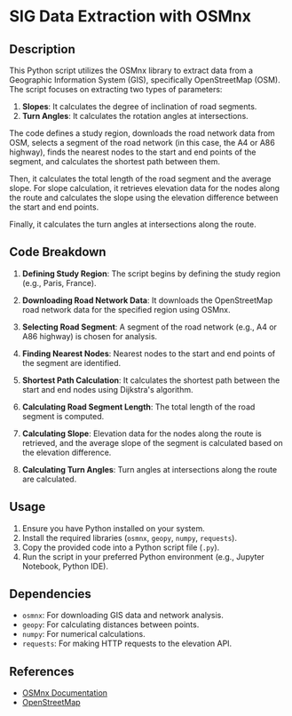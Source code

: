 # SIG Data Extraction with OSMnx

## Description
This Python script utilizes the OSMnx library to extract data from a Geographic Information System (GIS), specifically OpenStreetMap (OSM). The script focuses on extracting two types of parameters:

1. **Slopes**: It calculates the degree of inclination of road segments.
2. **Turn Angles**: It calculates the rotation angles at intersections.

The code defines a study region, downloads the road network data from OSM, selects a segment of the road network (in this case, the A4 or A86 highway), finds the nearest nodes to the start and end points of the segment, and calculates the shortest path between them.

Then, it calculates the total length of the road segment and the average slope. For slope calculation, it retrieves elevation data for the nodes along the route and calculates the slope using the elevation difference between the start and end points.

Finally, it calculates the turn angles at intersections along the route.

## Code Breakdown

1. **Defining Study Region**: The script begins by defining the study region (e.g., Paris, France).

2. **Downloading Road Network Data**: It downloads the OpenStreetMap road network data for the specified region using OSMnx.

3. **Selecting Road Segment**: A segment of the road network (e.g., A4 or A86 highway) is chosen for analysis.

4. **Finding Nearest Nodes**: Nearest nodes to the start and end points of the segment are identified.

5. **Shortest Path Calculation**: It calculates the shortest path between the start and end nodes using Dijkstra's algorithm.

6. **Calculating Road Segment Length**: The total length of the road segment is computed.

7. **Calculating Slope**: Elevation data for the nodes along the route is retrieved, and the average slope of the segment is calculated based on the elevation difference.

8. **Calculating Turn Angles**: Turn angles at intersections along the route are calculated.

## Usage
1. Ensure you have Python installed on your system.
2. Install the required libraries (`osmnx`, `geopy`, `numpy`, `requests`).
3. Copy the provided code into a Python script file (`.py`).
4. Run the script in your preferred Python environment (e.g., Jupyter Notebook, Python IDE).

## Dependencies
- `osmnx`: For downloading GIS data and network analysis.
- `geopy`: For calculating distances between points.
- `numpy`: For numerical calculations.
- `requests`: For making HTTP requests to the elevation API.

## References
- [OSMnx Documentation](https://osmnx.readthedocs.io/)
- [OpenStreetMap](https://www.openstreetmap.org/)


